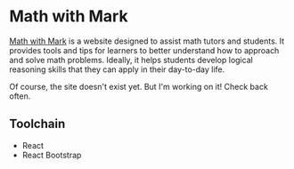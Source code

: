 # Math with Mark

[Math with Mark](https://mathwithmark.com) is a website designed to assist math tutors and students. It provides tools and tips for learners to better understand how to approach and solve math problems. Ideally, it helps students develop logical reasoning skills that they can apply in their day-to-day life.

Of course, the site doesn't exist yet. But I'm working on it! Check back often.

## Toolchain

* React
* React Bootstrap
